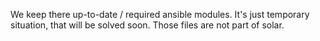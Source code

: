 We keep there up-to-date / required ansible modules. It's just temporary situation, that will be solved soon.
Those files are not part of solar.
